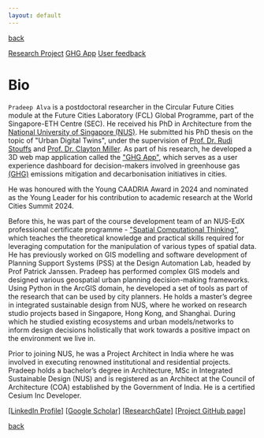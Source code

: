```yaml
---
layout: default
---
```

[back](./)

[Research Project](./project-page.html)
[GHG App](./app-page.html)
[User feedback](./feedback-page.html)

# Bio
`Pradeep Alva` is a postdoctoral researcher in the Circular Future Cities module at the Future Cities Laboratory (FCL) Global Programme, part of the Singapore-ETH Centre (SEC). He received his PhD in Architecture from the <a href="https://cde.nus.edu.sg/arch/">National University of Singapore (NUS)</a>. He submitted his PhD thesis on the topic of "Urban Digital Twins", under the supervision of <a href="https://cde.nus.edu.sg/arch/staffs/rudi-stouffs-dr/">Prof. Dr. Rudi Stouffs</a> and <a href="https://cde.nus.edu.sg/dbe/staff/clayton-miller-dr/">Prof. Dr. Clayton Miller</a>. As part of his research, he developed a 3D web map application called the <a href="https://ghgapp.github.io/">"GHG App"</a>, which serves as a user experience dashboard for decision-makers involved in greenhouse gas <a href="https://www.youtube.com/watch?v=d4BFgtU0hJU">(GHG)</a> emissions mitigation and decarbonisation initiatives in cities.

He was honoured with the Young CAADRIA Award in 2024 and nominated as the Young Leader for his contribution to academic research at the World Cities Summit 2024.

Before this, he was part of the course development team of an NUS-EdX professional certificate programme - <a href="https://www.edx.org/certificates/professional-certificate/nus-spatial-computational-thinking">"Spatial Computational Thinking"</a>, which teaches the theoretical knowledge and practical skills required for leveraging computation for the manipulation of various types of spatial data. He has previously worked on GIS modelling and software development of Planning Support Systems (PSS) at the Design Automation Lab, headed by Prof Patrick Janssen. Pradeep has performed complex GIS models and designed various geospatial urban planning decision-making frameworks. Using Python in the ArcGIS domain, he developed a set of tools as part of the research that can be used by city planners. He holds a master’s degree in integrated sustainable design from NUS, where he worked on research studio projects based in Singapore, Hong Kong, and Shanghai. During which he studied existing ecosystems and urban models/networks to inform design decisions holistically that work towards a positive impact on the environment we live in.

Prior to joining NUS, he was a Project Architect in India where he was involved in executing renowned institutional and residential projects. Pradeep holds a bachelor’s degree in Architecture, MSc in Integrated Sustainable Design (NUS) and is registered as an Architect at the Council of Architecture (COA) established by the Government of India. He is a certified Cesium Inc Developer.

<a href="https://www.linkedin.com/in/pradeep-attavar-alva-77095012b">[LinkedIn Profile]</a>
<a href="https://scholar.google.com/citations?user=wgC2shIAAAAJ&hl=en">[Google Scholar]</a>
<a href="https://www.researchgate.net/profile/Pradeep-Alva">[ResearchGate]</a>
<a href="https://github.com/ghgapp/ghgapp.github.io">[Project GitHub page]</a>

[back](./)
